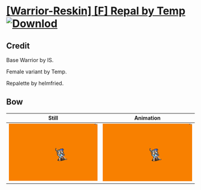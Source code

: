 # [\[Warrior-Reskin\] \[F\] Repal by Temp](./) [![Downlod](https://img.shields.io/badge/Download--red?style=social&logo=github)](https://minhaskamal.github.io/DownGit/#/home?url=https://github.com/Klokinator/FE-Repo/tree/main/Battle%20Animations%2FInfantry%20-%20(Axe)%20Fighters%20and%20Warriors%2F%5BWarrior-Reskin%5D%20%5BF%5D%20Repal%20by%20Temp%2F5.%20Bow)

## Credit

Base Warrior by IS.

Female variant by Temp.

Repalette by helmfried.

## Bow

| Still | Animation |
| :---: | :-------: |
| ![Bow still](./Bow_000.png) | ![Bow animation](./Bow.gif) |
